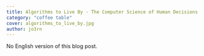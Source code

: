 ```yaml
---
title: Algorithms to Live By - The Computer Science of Human Decisions
category: "coffee table"
cover: algorithms_to_live_by.jpg
author: jo3rn
---
```


No English version of this blog post.
